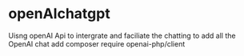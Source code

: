 # openAIchatgpt
Uisng openAI Api to intergrate and faciliate the chatting
to add all the OpenAI chat add composer require openai-php/client
